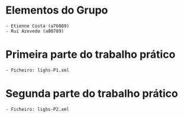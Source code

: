 # Elementos do Grupo
    - Etienne Costa (a76089)
    - Rui Azevedo (a80789)


# Primeira parte do trabalho prático
    - Ficheiro: lighs-P1.xml 

# Segunda parte do trabalho prático
    - Ficheiro: lighs-P2.xml 

